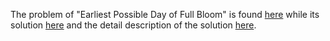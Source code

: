 The problem of "Earliest Possible Day of Full Bloom" is found [here](https://leetcode.com/problems/earliest-possible-day-of-full-bloom/description) while its solution [here](https://github.com/aurimas13/Solutions-To-Problems/blob/main/LeetCode/Python%20Solutions/Earliest%20Possible%20Day%20of%20Full%20Bloom/earliest.py) and the detail description of the solution [here](https://leetcode.com/problems/earliest-possible-day-of-full-bloom/solutions/3512065/python-solution-beat-97-and-well-explained/). 